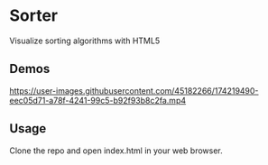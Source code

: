 # Sorter
Visualize sorting algorithms with HTML5
## Demos

https://user-images.githubusercontent.com/45182266/174219490-eec05d71-a78f-4241-99c5-b92f93b8c2fa.mp4

## Usage
Clone the repo and open index.html in your web browser.

